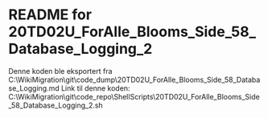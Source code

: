 # README for 20TD02U_ForAlle_Blooms_Side_58_Database_Logging_2
Denne koden ble eksportert fra C:\WikiMigration\git\code_dump\20TD02U_ForAlle_Blooms_Side_58_Database_Logging.md
Link til denne koden: C:\WikiMigration\git\code_repo\ShellScripts\20TD02U_ForAlle_Blooms_Side_58_Database_Logging_2.sh

